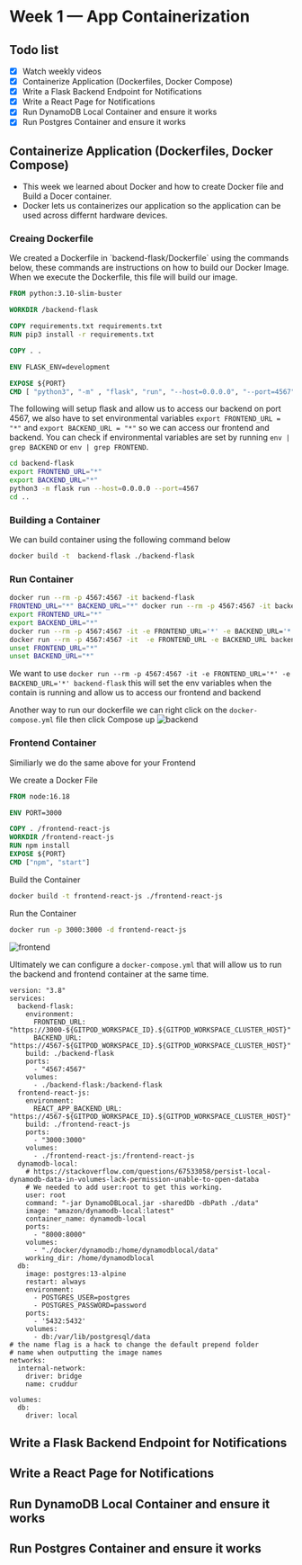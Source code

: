 # Week 1 — App Containerization


## Todo list
- [x] Watch weekly videos
- [x] Containerize Application (Dockerfiles, Docker Compose)
- [x] Write a Flask Backend Endpoint for Notifications
- [x] Write a React Page for Notifications
- [x] Run DynamoDB Local Container and ensure it works
- [x] Run Postgres Container and ensure it works

## Containerize Application (Dockerfiles, Docker Compose)
* This week we learned about Docker and how to create Docker file and Build a Docer container.
* Docker lets us containerizes our application so the application can be used across differnt hardware devices.

### Creaing Dockerfile
 <p>We created a Dockerfile in `backend-flask/Dockerfile` using the commands below, these commands are instructions on how to build our Docker Image. When we execute the Dockerfile, this file will build our image.</p>
 
 ```dockerfile
FROM python:3.10-slim-buster

WORKDIR /backend-flask

COPY requirements.txt requirements.txt
RUN pip3 install -r requirements.txt

COPY . .

ENV FLASK_ENV=development

EXPOSE ${PORT}
CMD [ "python3", "-m" , "flask", "run", "--host=0.0.0.0", "--port=4567"]
```
The following will setup flask and allow us to access our backend on port 4567, we also have to set environmental variables `export FRONTEND_URL = "*"` and `export BACKEND_URL = "*"` so we can access our frontend and backend. You can check if environmental variables are set by running `env | grep BACKEND` or  `env | grep FRONTEND`.

```sh
cd backend-flask
export FRONTEND_URL="*"
export BACKEND_URL="*"
python3 -m flask run --host=0.0.0.0 --port=4567
cd ..
```
### Building a Container
<p>We can build container using the following command below</p>

 ```sh
docker build -t  backend-flask ./backend-flask
```

### Run Container 
```sh
docker run --rm -p 4567:4567 -it backend-flask
FRONTEND_URL="*" BACKEND_URL="*" docker run --rm -p 4567:4567 -it backend-flask
export FRONTEND_URL="*"
export BACKEND_URL="*"
docker run --rm -p 4567:4567 -it -e FRONTEND_URL='*' -e BACKEND_URL='*' backend-flask
docker run --rm -p 4567:4567 -it  -e FRONTEND_URL -e BACKEND_URL backend-flask
unset FRONTEND_URL="*"
unset BACKEND_URL="*"
```
 We want to use `docker run --rm -p 4567:4567 -it -e FRONTEND_URL='*' -e BACKEND_URL='*' backend-flask` this will set the env variables  when the contain is running and allow us to access our frontend and backend 
 
 Another way to run our dockerfile we can right click on the `docker-compose.yml` file then click Compose up
 ![backend](https://user-images.githubusercontent.com/46639580/221342233-76efb02b-465c-4abd-a783-75772532f27d.png)
 
 ### Frontend Container 
 
 Similiarly we do the same above for your Frontend
 
 We create a Docker File

```dockerfile
FROM node:16.18

ENV PORT=3000

COPY . /frontend-react-js
WORKDIR /frontend-react-js
RUN npm install
EXPOSE ${PORT}
CMD ["npm", "start"]
```

Build the Container
```sh
docker build -t frontend-react-js ./frontend-react-js
```
Run the Container 
```sh
docker run -p 3000:3000 -d frontend-react-js
```
![frontend](https://user-images.githubusercontent.com/46639580/221342529-f5af3f29-4eff-4a72-99da-ba3ca8519111.png)

Ultimately we can configure a `docker-compose.yml` that will allow us to run the backend and frontend container at the same time.

```
version: "3.8"
services:
  backend-flask:
    environment:
      FRONTEND_URL: "https://3000-${GITPOD_WORKSPACE_ID}.${GITPOD_WORKSPACE_CLUSTER_HOST}"
      BACKEND_URL: "https://4567-${GITPOD_WORKSPACE_ID}.${GITPOD_WORKSPACE_CLUSTER_HOST}"
    build: ./backend-flask
    ports:
      - "4567:4567"
    volumes:
      - ./backend-flask:/backend-flask
  frontend-react-js:
    environment:
      REACT_APP_BACKEND_URL: "https://4567-${GITPOD_WORKSPACE_ID}.${GITPOD_WORKSPACE_CLUSTER_HOST}"
    build: ./frontend-react-js
    ports:
      - "3000:3000"
    volumes:
      - ./frontend-react-js:/frontend-react-js
  dynamodb-local:
    # https://stackoverflow.com/questions/67533058/persist-local-dynamodb-data-in-volumes-lack-permission-unable-to-open-databa
    # We needed to add user:root to get this working.
    user: root
    command: "-jar DynamoDBLocal.jar -sharedDb -dbPath ./data"
    image: "amazon/dynamodb-local:latest"
    container_name: dynamodb-local
    ports:
      - "8000:8000"
    volumes:
      - "./docker/dynamodb:/home/dynamodblocal/data"
    working_dir: /home/dynamodblocal
  db:
    image: postgres:13-alpine
    restart: always
    environment:
      - POSTGRES_USER=postgres
      - POSTGRES_PASSWORD=password
    ports:
      - '5432:5432'
    volumes: 
      - db:/var/lib/postgresql/data
# the name flag is a hack to change the default prepend folder
# name when outputting the image names
networks: 
  internal-network:
    driver: bridge
    name: cruddur

volumes:
  db:
    driver: local
 ```

## Write a Flask Backend Endpoint for Notifications



## Write a React Page for Notifications

 
## Run DynamoDB Local Container and ensure it works



## Run Postgres Container and ensure it works

